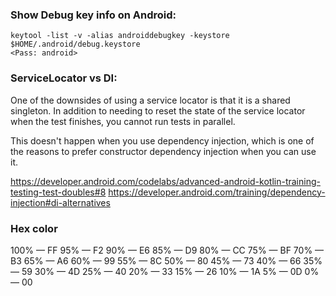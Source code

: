 ### Show Debug key info on Android:
```
keytool -list -v -alias androiddebugkey -keystore $HOME/.android/debug.keystore
<Pass: android>
```

### ServiceLocator vs DI:

One of the downsides of using a service locator is that it is a shared singleton. In addition to needing to reset the state of the service locator when the test finishes, you cannot run tests in parallel.

This doesn't happen when you use dependency injection, which is one of the reasons to prefer constructor dependency injection when you can use it.

https://developer.android.com/codelabs/advanced-android-kotlin-training-testing-test-doubles#8
https://developer.android.com/training/dependency-injection#di-alternatives

### Hex color

100% — FF
95% — F2
90% — E6
85% — D9
80% — CC
75% — BF
70% — B3
65% — A6
60% — 99
55% — 8C
50% — 80
45% — 73
40% — 66
35% — 59
30% — 4D
25% — 40
20% — 33
15% — 26
10% — 1A
5%  — 0D
0% —  00
